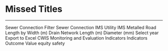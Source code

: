 # Missed Titles

---

Sewer Connection
Filter
Sewer Connection IMS
Utility IMS
Metalled
Road Length by Width (m)
Drain Network
Length (m)
Diameter (mm)
Select year
Export to Excel
CWIS Monitoring and Evaluation Indicators
Indicators
Outcome
Value
equity
safety
